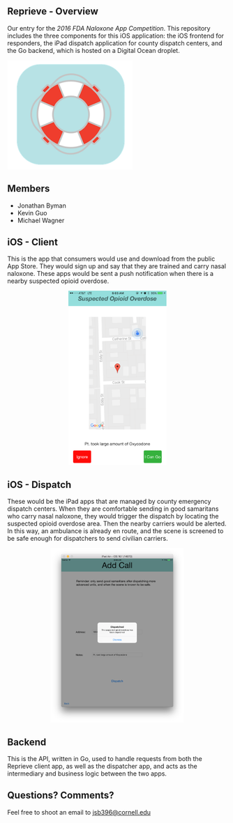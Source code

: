 ## Reprieve - Overview
Our entry for the _2016 FDA Naloxone App Competition_. This repository includes the three components for this iOS application: the iOS frontend for responders, the iPad dispatch application for county dispatch centers, and the Go backend, which is hosted on a Digital Ocean droplet.

<img src="UI/logo.png" alt="Logo" height="250px"/>

## Members
* Jonathan Byman
* Kevin Guo
* Michael Wagner

## iOS - Client
This is the app that consumers would use and download from the public App Store. They would sign up and say that they are trained and carry nasal naloxone. These apps would be sent a push notification when there is a nearby suspected opioid overdose.

<div style="text-align:center">
    <img src="UI/Client/call.PNG" alt="Call" height="400px"/>
</div>

## iOS - Dispatch
These would be the iPad apps that are managed by county emergency dispatch centers. When they are comfortable sending in good samaritans who carry nasal naloxone, they would trigger the dispatch by locating the suspected opioid overdose area. Then the nearby carriers would be alerted. In this way, an ambulance is already en route, and the scene is screened to be safe enough for dispatchers to send civilian carriers.

<div style="text-align:center">
    <img src="UI/Dispatch/dispatch_success.png" alt="Dispatch Success" height="400px"/>
</div>


## Backend
This is the API, written in Go, used to handle requests from both the Reprieve client app, as well as the dispatcher app, and acts as the intermediary and business logic between the two apps. 

## Questions? Comments?
Feel free to shoot an email to jsb396@cornell.edu
